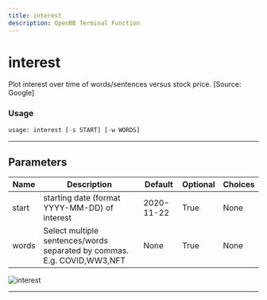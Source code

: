 ```yaml
---
title: interest
description: OpenBB Terminal Function
---
```


# interest

Plot interest over time of words/sentences versus stock price. [Source: Google]

### Usage

```python
usage: interest [-s START] [-w WORDS]
```

---

## Parameters

| Name | Description | Default | Optional | Choices |
| ---- | ----------- | ------- | -------- | ------- |
| start | starting date (format YYYY-MM-DD) of interest | 2020-11-22 | True | None |
| words | Select multiple sentences/words separated by commas. E.g. COVID,WW3,NFT | None | True | None |

![interest](https://user-images.githubusercontent.com/25267873/157575723-23c55e4e-9e87-4647-b8fa-8ed9643f471f.png)

---
